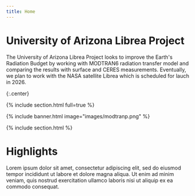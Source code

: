 ```yaml
---
title: Home
---
```


# University of Arizona Librea Project

The University of Arizona Librea Project looks to improve the Earth's Radiation Budget by working with MODTRAN6 radiation transfer model and comparing the results with surface and CERES measurements. Eventually, we plan to work with the NASA satellite Librea which is scheduled for lauch in 2026. 

{:.center}

{% include section.html full=true %}

{% include banner.html image="images/modtranp.png" %}

{% include section.html %}

# Highlights


Lorem ipsum dolor sit amet, consectetur adipiscing elit, sed do eiusmod tempor incididunt ut labore et dolore magna aliqua.
Ut enim ad minim veniam, quis nostrud exercitation ullamco laboris nisi ut aliquip ex ea commodo consequat.
